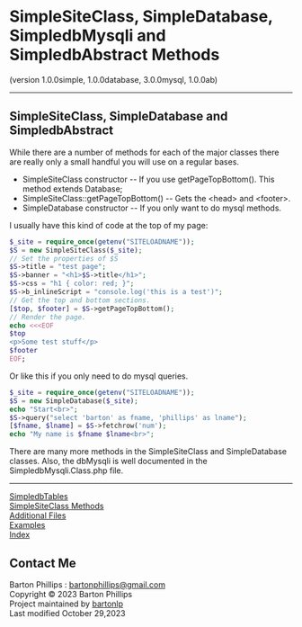 # SimpleSiteClass, SimpleDatabase, SimpledbMysqli and SimpledbAbstract Methods   
(version 1.0.0simple, 1.0.0database, 3.0.0mysql, 1.0.0ab)

---

## SimpleSiteClass, SimpleDatabase and SimpledbAbstract  

While there are a number of methods for each of the major classes there are really only a small handful you will use on a regular bases.  

* SimpleSiteClass constructor -- If you use getPageTopBottom(). This method extends Database;
* SimpleSiteClass::getPageTopBottom() -- Gets the \<head\> and \<footer\>.
* SimpleDatabase constructor -- If you only want to do mysql methods.

I usually have this kind of code at the top of my page:

```php
$_site = require_once(getenv("SITELOADNAME"));
$S = new SimpleSiteClass($_site);
// Set the properties of $S
$S->title = "test page";
$S->banner = "<h1>$S->title</h1>";
$S->css = "h1 { color: red; }";
$S->b_inlineScript = "console.log('this is a test')";
// Get the top and bottom sections.
[$top, $footer] = $S->getPageTopBottom();
// Render the page.
echo <<<EOF
$top
<p>Some test stuff</p>
$footer
EOF;
```

Or like this if you only need to do mysql queries.

```php
$_site = require_once(getenv("SITELOADNAME"));
$S = new SimpleDatabase($_site);
echo "Start<br>";
$S->query("select 'barton' as fname, 'phillips' as lname");
[$fname, $lname] = $S->fetchrow('num');
echo "My name is $fname $lname<br>";
```

There are many more methods in the SimpleSiteClass and SimpleDatabase classes.
Also, the dbMysqli is well documented in the SimpledbMysqli.Class.php file.

---

[SimpledbTables](dbTables.html)  
[SimpleSiteClass Methods](siteclass.html)  
[Additional Files](files.html)  
[Examples](examples.html)  
[Index](index.html)

## Contact Me

Barton Phillips : <a href="mailto://bartonphillips@gmail.com">bartonphillips@gmail.com</a>  
Copyright &copy; 2023 Barton Phillips  
Project maintained by [bartonlp](https://github.com/bartonlp)  
Last modified October 29,2023
